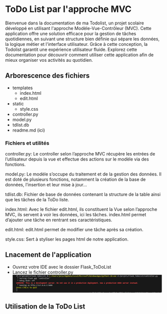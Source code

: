 # ToDo List par l'approche MVC

Bienvenue dans la documentation de ma Todolist, un projet scolaire développé en utilisant l'approche Modèle-Vue-Contrôleur (MVC). 
Cette application offre une solution efficace pour la gestion de tâches quotidiennes, en suivant une structure bien définie qui sépare les données, 
la logique métier et l'interface utilisateur. Grâce à cette conception, la Todolist garantit une expérience utilisateur fluide. 
Explorez cette documentation pour découvrir comment utiliser cette application afin de mieux organiser vos activités au quotidien.

## Arborescence des fichiers

* templates
  * index.html
  * edit.html
* static
  * style.css
* controller.py
* model.py
* tdlist.db
* readme.md (ici)
 
### Fichiers et utilités

controller.py: Le controller selon l’approche MVC récupère les entrées de l’utilisateur depuis
la vue et effectue des actions sur le modèle via des fonctions.

model.py: Le modèle s’occupe du traitement et de la gestion des données. Il est doté de
plusieurs fonctions, notamment la création de la base de données, l’insertion et leur mise à
jour…

tdlist.db: Fichier de base de données contenant la structure de la table ainsi que les tâches
de la ToDo liste.

index.html: Avec le fichier edit.html, ils constituent la Vue selon l’approche MVC, ils servent à
voir les données, ici les tâches. index.html permet d’ajouter une tâche en rentrant ses
caractéristiques.

edit.html: edit.html permet de modifier une tâche après sa création.

style.css: Sert à styliser les pages html de notre application.

## Lnacement de l'application

- Ouvrez votre IDE avec le dossier Flask_ToDoList
- Lancez le fichier controller.py
![image pour indiquer ce qui apparait lors du lancement de controller.py](Flask_ToDoList/readme/launch_controller.PNG)
  
## Utilisation de la ToDo List
